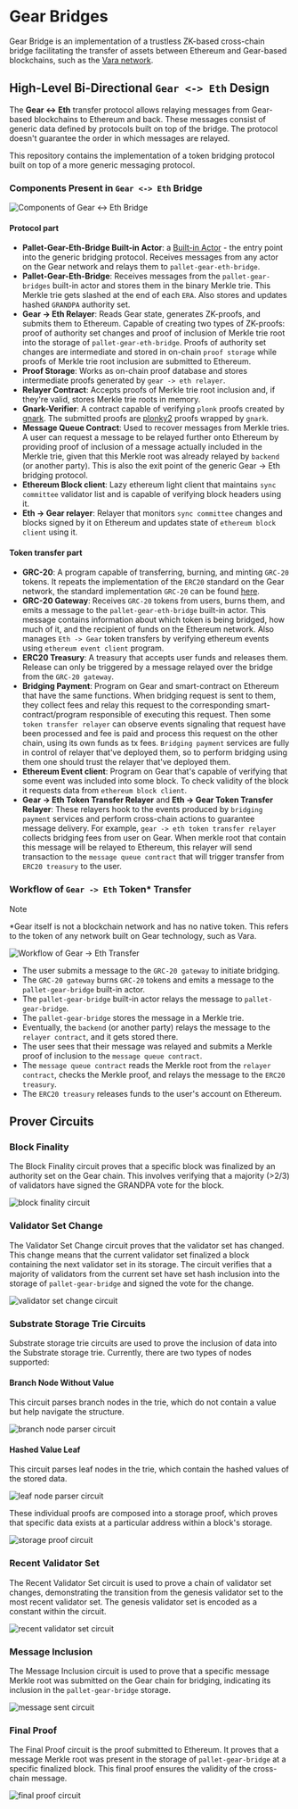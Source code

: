# Gear Bridges

Gear Bridge is an implementation of a trustless ZK-based cross-chain bridge facilitating the transfer of assets between Ethereum and Gear-based blockchains, such as the [Vara network](https://vara.network/).

## High-Level Bi-Directional `Gear <-> Eth` Design

The **Gear <-> Eth** transfer protocol allows relaying messages from Gear-based blockchains to Ethereum and back. These messages consist of generic data defined by protocols built on top of the bridge. The protocol doesn't guarantee the order in which messages are relayed.

This repository contains the implementation of a token bridging protocol built on top of a more generic messaging protocol.

### Components Present in `Gear <-> Eth` Bridge

![Components of Gear <-> Eth Bridge](https://github.com/gear-tech/gear-bridges/blob/main/images/block_diagram.png)

#### Protocol part

- **Pallet-Gear-Eth-Bridge Built-in Actor**: a [Built-in Actor](https://wiki.gear-tech.io/docs/gear/features/builtin-actors) - the entry point into the generic bridging protocol. Receives messages from any actor on the Gear network and relays them to `pallet-gear-eth-bridge`.
- **Pallet-Gear-Eth-Bridge**: Receives messages from the `pallet-gear-bridges` built-in actor and stores them in the binary Merkle trie. This Merkle trie gets slashed at the end of each `ERA`. Also stores and updates hashed `GRANDPA` authority set.
- **Gear -> Eth Relayer**: Reads Gear state, generates ZK-proofs, and submits them to Ethereum. Capable of creating two types of ZK-proofs: proof of authority set changes and proof of inclusion of Merkle trie root into the storage of `pallet-gear-eth-bridge`. Proofs of authority set changes are intermediate and stored in on-chain `proof storage` while proofs of Merkle trie root inclusion are submitted to Ethereum.
- **Proof Storage**: Works as on-chain proof database and stores intermediate proofs generated by `gear -> eth relayer`.
- **Relayer Contract**: Accepts proofs of Merkle trie root inclusion and, if they're valid, stores Merkle trie roots in memory.
- **Gnark-Verifier**: A contract capable of verifying `plonk` proofs created by [gnark](https://github.com/Consensys/gnark). The submitted proofs are [plonky2](https://github.com/0xPolygonZero/plonky2) proofs wrapped by `gnark`.
- **Message Queue Contract**: Used to recover messages from Merkle tries. A user can request a message to be relayed further onto Ethereum by providing proof of inclusion of a message actually included in the Merkle trie, given that this Merkle root was already relayed by `backend` (or another party). This is also the exit point of the generic Gear -> Eth bridging protocol.
- **Ethereum Block client**: Lazy ethereum light client that maintains `sync committee` validator list and is capable of verifying block headers using it.
- **Eth -> Gear relayer**: Relayer that monitors `sync committee` changes and blocks signed by it on Ethereum and updates state of `ethereum block client` using it.

#### Token transfer part

- **GRC-20**: A program capable of transferring, burning, and minting `GRC-20` tokens. It repeats the implementation of the `ERC20` standard on the Gear network, the standard implementation `GRC-20` can be found [here](https://github.com/gear-foundation/standards/tree/master/gear-erc20).
- **GRC-20 Gateway**: Receives `GRC-20` tokens from users, burns them, and emits a message to the `pallet-gear-eth-bridge` built-in actor. This message contains information about which token is being bridged, how much of it, and the recipient of funds on the Ethereum network. Also manages `Eth -> Gear` token transfers by verifying ethereum events using `ethereum event client` program.
- **ERC20 Treasury**: A treasury that accepts user funds and releases them. Release can only be triggered by a message relayed over the bridge from the `GRC-20 gateway`.
- **Bridging Payment**: Program on Gear and smart-contract on Ethereum that have the same functions. When bridging request is sent to them, they collect fees and relay this request to the corresponding smart-contract/program responsible of executing this request. Then some `token transfer relayer` can observe events signaling that request have been processed and fee is paid and process this request on the other chain, using its own funds as tx fees. `Bridging payment` services are fully in control of relayer that've deployed them, so to perform bridging using them one should trust the relayer that've deployed them.
- **Ethereum Event client**: Program on Gear that's capable of verifying that some event was included into some block. To check validity of the block it requests data from `ethereum block client`.
- **Gear -> Eth Token Transfer Relayer** and **Eth -> Gear Token Transfer Relayer**: These relayers hook to the events produced by `bridging payment` services and perform cross-chain actions to guarantee message delivery. For example, `gear -> eth token transfer relayer` collects bridging fees from user on Gear. When merkle root that contain this message will be relayed to Ethereum, this relayer will send transaction to the `message queue contract` that will trigger transfer from `ERC20 treasury` to the user.

### Workflow of `Gear -> Eth` Token* Transfer

> [!NOTE]
> *Gear itself is not a blockchain network and has no native token. This refers to the token of any network built on Gear technology, such as Vara.

![Workflow of Gear -> Eth Transfer](https://github.com/gear-tech/gear-bridges/blob/main/images/gear_eth_transfer.png)

- The user submits a message to the `GRC-20 gateway` to initiate bridging.
- The `GRC-20 gateway` burns `GRC-20` tokens and emits a message to the `pallet-gear-bridge` built-in actor.
- The `pallet-gear-bridge` built-in actor relays the message to `pallet-gear-bridge`.
- The `pallet-gear-bridge` stores the message in a Merkle trie.
- Eventually, the `backend` (or another party) relays the message to the `relayer contract`, and it gets stored there.
- The user sees that their message was relayed and submits a Merkle proof of inclusion to the `message queue contract`.
- The `message queue contract` reads the Merkle root from the `relayer contract`, checks the Merkle proof, and relays the message to the `ERC20 treasury`.
- The `ERC20 treasury` releases funds to the user's account on Ethereum.

## Prover Circuits

### Block Finality

The Block Finality circuit proves that a specific block was finalized by an authority set on the Gear chain. This involves verifying that a majority (>2/3) of validators have signed the GRANDPA vote for the block.

![block finality circuit](https://github.com/gear-tech/gear-bridges/blob/main/images/block_finality_circuit.png)

### Validator Set Change

The Validator Set Change circuit proves that the validator set has changed. This change means that the current validator set finalized a block containing the next validator set in its storage. The circuit verifies that a majority of validators from the current set have set hash inclusion into the storage of `pallet-gear-bridge` and signed the vote for the change.

![validator set change circuit](https://github.com/gear-tech/gear-bridges/blob/main/images/next_validator_set_circuit.png)

### Substrate Storage Trie Circuits

Substrate storage trie circuits are used to prove the inclusion of data into the Substrate storage trie. Currently, there are two types of nodes supported:

#### Branch Node Without Value

This circuit parses branch nodes in the trie, which do not contain a value but help navigate the structure.

![branch node parser circuit](https://github.com/gear-tech/gear-bridges/blob/main/images/mpt_branch_node_parser_circuit.png)

#### Hashed Value Leaf

This circuit parses leaf nodes in the trie, which contain the hashed values of the stored data.

![leaf node parser circuit](https://github.com/gear-tech/gear-bridges/blob/main/images/mpt_leaf_node_parser_circuit.png)

These individual proofs are composed into a storage proof, which proves that specific data exists at a particular address within a block's storage.

![storage proof circuit](https://github.com/gear-tech/gear-bridges/blob/main/images/storage_proof_circuit.png)

### Recent Validator Set

The Recent Validator Set circuit is used to prove a chain of validator set changes, demonstrating the transition from the genesis validator set to the most recent validator set. The genesis validator set is encoded as a constant within the circuit.

![recent validator set circuit](https://github.com/gear-tech/gear-bridges/blob/main/images/recent_validator_set_circuit.png)

### Message Inclusion

The Message Inclusion circuit is used to prove that a specific message Merkle root was submitted on the Gear chain for bridging, indicating its inclusion in the `pallet-gear-bridge` storage.

![message sent circuit](https://github.com/gear-tech/gear-bridges/blob/main/images/message_sent_circuit.png)

### Final Proof

The Final Proof circuit is the proof submitted to Ethereum. It proves that a message Merkle root was present in the storage of `pallet-gear-bridge` at a specific finalized block. This final proof ensures the validity of the cross-chain message.

![final proof circuit](https://github.com/gear-tech/gear-bridges/blob/main/images/final_proof_circuit.png)
